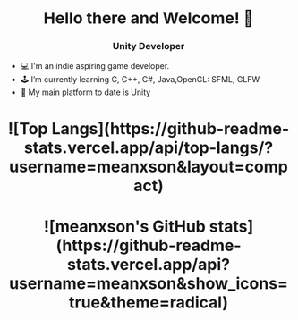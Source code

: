### <h1 align="center"> Hello there and Welcome! 👋 </h1>
<h3 align="center">Unity Developer</h3>


- 💻 I'm an indie aspiring game developer.
- 🕹️ I’m currently learning C, C++, C#, Java,OpenGL: SFML, GLFW
- 🔨 My main platform to date is Unity

<h1 align="center">![Top Langs](https://github-readme-stats.vercel.app/api/top-langs/?username=meanxson&layout=compact)</h1>
<h1 align="center">![meanxson's GitHub stats](https://github-readme-stats.vercel.app/api?username=meanxson&show_icons=true&theme=radical)</h1>






